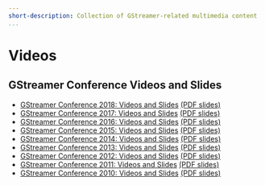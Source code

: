 ```yaml
---
short-description: Collection of GStreamer-related multimedia content
...
```


# Videos

## GStreamer Conference Videos and Slides

* [GStreamer Conference 2018: Videos and Slides] [(PDF slides)][2018]
* [GStreamer Conference 2017: Videos and Slides] [(PDF slides)][2017]
* [GStreamer Conference 2016: Videos and Slides] [(PDF slides)][2016]
* [GStreamer Conference 2015: Videos and Slides] [(PDF slides)][2015]
* [GStreamer Conference 2014: Videos and Slides] [(PDF slides)][2014]
* [GStreamer Conference 2013: Videos and Slides] [(PDF slides)][2013]
* [GStreamer Conference 2012: Videos and Slides] [(PDF slides)][2012]
* [GStreamer Conference 2011: Videos and Slides] [(PDF slides)][2011]
* [GStreamer Conference 2010: Videos and Slides] [(PDF slides)][2010]

[GStreamer Conference 2018: Videos and Slides]: http://gstconf.ubicast.tv/channels/#gstreamer-conference-2018
[GStreamer Conference 2017: Videos and Slides]: http://gstconf.ubicast.tv/channels/#gstreamer-conference-2017
[GStreamer Conference 2016: Videos and Slides]: http://gstconf.ubicast.tv/channels/#gstreamer-conference-2016
[GStreamer Conference 2015: Videos and Slides]: http://gstconf.ubicast.tv/channels/#gstreamer-conference-2015
[GStreamer Conference 2014: Videos and Slides]: http://gstconf.ubicast.tv/channels/#gstreamer-conference-2014
[GStreamer Conference 2013: Videos and Slides]: http://gstconf.ubicast.tv/channels/#gstreamer-conference-2013
[GStreamer Conference 2012: Videos and Slides]: http://gstconf.ubicast.tv/channels/#gstreamer-conference-2012
[GStreamer Conference 2011: Videos and Slides]: http://gstconf.ubicast.tv/channels/#conferences2011
[GStreamer Conference 2010: Videos and Slides]: http://gstconf.ubicast.tv/channels/#conferences2010
[2018]: https://gstreamer.freedesktop.org/data/events/gstreamer-conference/2018/
[2017]: https://gstreamer.freedesktop.org/data/events/gstreamer-conference/2017/
[2016]: https://gstreamer.freedesktop.org/data/events/gstreamer-conference/2016/
[2015]: https://gstreamer.freedesktop.org/data/events/gstreamer-conference/2015/
[2014]: https://gstreamer.freedesktop.org/data/events/gstreamer-conference/2014/
[2013]: https://gstreamer.freedesktop.org/data/events/gstreamer-conference/2013/
[2012]: https://gstreamer.freedesktop.org/data/events/gstreamer-conference/2012/
[2011]: https://gstreamer.freedesktop.org/data/events/gstreamer-conference/2011/
[2010]: https://gstreamer.freedesktop.org/data/events/gstreamer-conference/2010/
